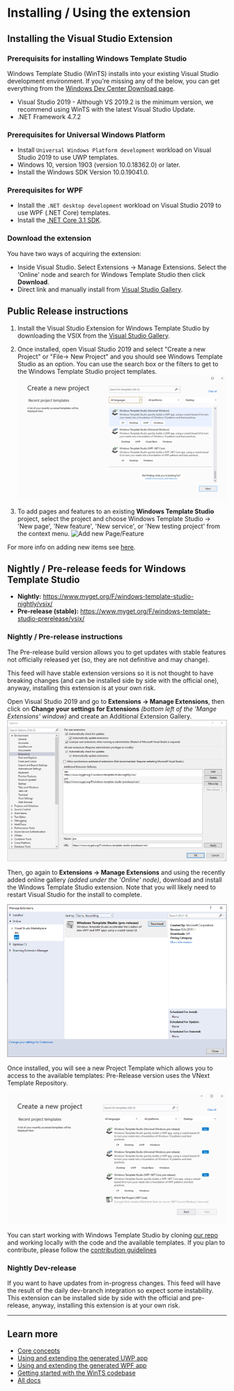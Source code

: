 # Installing / Using the extension

## Installing the Visual Studio Extension

### Prerequisits for installing Windows Template Studio

Windows Template Studio (WinTS) installs into your existing Visual Studio development environment. If you're missing any of the below, you can get everything from the [Windows Dev Center Download page](https://developer.microsoft.com/windows/downloads).
- Visual Studio 2019 - Although VS 2019.2 is the minimum version, we recommend using WinTS with the latest Visual Studio Update.
- .NET Framework 4.7.2

### Prerequisites for Universal Windows Platform

- Install `Universal Windows Platform development` workload on Visual Studio 2019 to use UWP templates.
- Windows 10, version 1903 (version 10.0.18362.0) or later.
- Install the Windows SDK Version 10.0.19041.0.

### Prerequisites for WPF

 - Install the `.NET desktop development` workload on Visual Studio 2019 to use WPF (.NET Core) templates.
 - Install the [.NET Core 3.1 SDK](https://dotnet.microsoft.com/download/dotnet-core/3.1).

### Download the extension
You have two ways of acquiring the extension:

 - Inside Visual Studio. Select Extensions -> Manage Extensions.  Select the 'Online' node and search for Windows Template Studio then click **Download**.
 - Direct link and manually install from  [Visual Studio Gallery](https://marketplace.visualstudio.com/items?itemName=WASTeamAccount.WindowsTemplateStudio).


## Public Release instructions

1. Install the Visual Studio Extension for Windows Template Studio by downloading the VSIX from the [Visual Studio Gallery](https://marketplace.visualstudio.com/items?itemName=WASTeamAccount.WindowsTemplateStudio).
2. Once installed, open Visual Studio 2019 and select "Create a new Project" or "File→ New Project" and you should see Windows Template Studio as an option. You can use the search box or the filters to get to the Windows Template Studio project templates.
![New Project](resources/vsix/newProject2019.PNG)

3. To add pages and features to an existing **Windows Template Studio** project, select the project and choose Windows Template Studio → 'New page', 'New feature', 'New service', or 'New testing project' from the context menu.
![Add new Page/Feature](resources/vsix/addNewItem.PNG)

For more info on adding new items see [here](newitem.md).


## Nightly / Pre-release feeds for Windows Template Studio

- **Nightly:** <https://www.myget.org/F/windows-template-studio-nightly/vsix/>
- **Pre-release (stable):** <https://www.myget.org/F/windows-template-studio-prerelease/vsix/>

### Nightly / Pre-release instructions

The Pre-release build version allows you to get updates with stable features not officially released yet (so, they are not definitive and may change).

This feed will have stable extension versions so it is not thought to have breaking changes (and can be installed side by side with the official one), anyway, installing this extension is at your own risk.

Open Visual Studio 2019 and go to **Extensions -> Manage Extensions**, then click on **Change your settings for Extensions** *(bottom left of the 'Mange Extensions' window)* and create an Additional Extension Gallery.
![Configure Additional Extension Gallery](resources/vsix/configurefeed.PNG)

Then, go again to **Extensions -> Manage Extensions** and using the recently added online gallery *(added under the 'Online' node)*, download and install the Windows Template Studio extension. Note that you will likely need to restart Visual Studio for the install to complete.

![Install UWP Community Templates extension](resources/vsix/onlinefeed.PNG)

Once installed, you will see a new Project Template which allows you to access to the available templates: Pre-Release version uses the VNext Template Repository.

![File New Project](resources/vsix/newProject2019-pre.PNG)

You can start working with Windows Template Studio by cloning [our repo](https://github.com/Microsoft/WindowsTemplateStudio) and working locally with the code and the available templates.  If you plan to contribute, please follow the [contribution guidelines](../CONTRIBUTING.md)

### Nightly Dev-release

If you want to have updates from in-progress changes.  This feed will have the result of the daily dev-branch integration so expect some instability. This extension can be installed side by side with the official and pre-release, anyway, installing this extension is at your own risk.

---

## Learn more

- [Core concepts](./concepts.md)
- [Using and extending the generated UWP app](./UWP/getting-started-endusers.md)
- [Using and extending the generated WPF app](./WPF/getting-started-endusers.md)
- [Getting started with the WinTS codebase](./getting-started-developers.md)
- [All docs](./readme.md)
